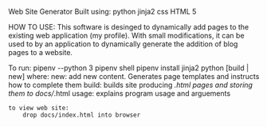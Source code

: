 Web Site Generator
Built using:
    python
    jinja2
    css
    HTML 5

HOW TO USE:
This software is desinged to dynamically add pages to the existing web application (my profile).
With small modifications, it can be used to by an application to dynamically generate the addition of blog pages to a website.

To run:
    pipenv --python 3
    pipenv shell
    pipenv install jinja2
    python [build | new]    where:
                                new: add new content. Generates page templates and instructs how to complete them
                                build: builds site producing *.html pages and storing them to docs/*.html
                                usage: explains program usage and arguements

    to view web site:
        drop docs/index.html into browser
        

